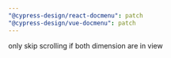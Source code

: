 ```yaml
---
"@cypress-design/react-docmenu": patch
"@cypress-design/vue-docmenu": patch
---
```


only skip scrolling if both dimension are in view
